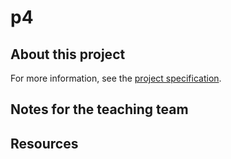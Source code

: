 # p4

## About this project

For more information, see the [project specification](http://www.dwa15.com/Projects/P4).

## Notes for the teaching team

## Resources

